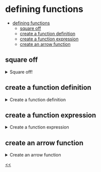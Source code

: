 # defining functions

- [defining functions](#defining-functions)
  - [square off](#square-off)
  - [create a function definition](#create-a-function-definition)
  - [create a function expression](#create-a-function-expression)
  - [create an arrow function](#create-an-arrow-function)

## square off 
<details>
<summary>Square off!</summary>

### description
Create an arrow function to return the square of the given number `x`.

### solution
[square-off.js](./square-off.js)

</details>
 
## create a function definition
<details>
<summary>Create a function definition</summary>

### description
Create the `sayHi` function that returns the `Hello` to the console.

We recommend defining a function.

### solution
[sayhi.js](./sayhi.js)

</details>
 
## create a function expression
<details>
<summary>Create a function expression</summary>

### description
Create the `sum` function that takes two numbers as parameters and returns their sum.

We recommend defining a function.

### solution
[sum.js](./sum.js)

</details>
 
## create an arrow function
<details>
<summary>Create an arrow function</summary>

### description
Create the `returnNumber` function that takes a number as a parameter and returns it.

We recommend defining a function.

### solution
[return.js](./return.js)

</details>

[<<](../../../README.md)
<!--
:%s/\(Sample \(Input\|Output\) \d:\)\n\(.*\)/```\r\r**\1**\r```\3/gc
-->
